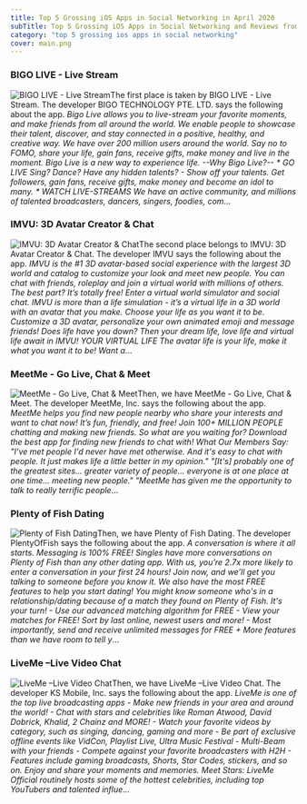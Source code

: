 ```yaml
---
title: Top 5 Grossing iOS Apps in Social Networking in April 2020
subTitle: Top 5 Grossing iOS Apps in Social Networking and Reviews from the AppStore in April 2020.
category: "top 5 grossing ios apps in social networking"
cover: main.png
---
```


### BIGO LIVE - Live Stream

![BIGO LIVE - Live Stream](https://is4-ssl.mzstatic.com/image/thumb/Purple113/v4/d8/8b/30/d88b30cc-a55a-3d61-3f3e-940984b28033/AppIcon-0-0-1x_U007emarketing-0-0-0-10-0-0-85-220.png/100x100bb.png)The first place is taken by BIGO LIVE - Live Stream. The developer BIGO TECHNOLOGY PTE. LTD. says the following about the app. _Bigo Live allows you to live-stream your favorite moments, and make friends from all around the world. We enable people to showcase their talent, discover, and stay connected in a positive, healthy, and creative way.   We have over 200 million users around the world. Say no to FOMO, share your life, gain fans, receive gifts, make money and live in the moment. Bigo Live is a new way to experience life.   --Why Bigo Live?--  * GO LIVE Sing? Dance? Have any hidden talents? - Show off your talents. Get followers, gain fans, receive gifts, make money and become an idol to many.  * WATCH LIVE-STREAMS We have an active community, and millions of talented broadcasters, dancers, singers, foodies, com_...

### IMVU: 3D Avatar Creator & Chat

![IMVU: 3D Avatar Creator & Chat](https://is2-ssl.mzstatic.com/image/thumb/Purple123/v4/bf/b1/eb/bfb1ebf2-9136-fea0-9586-990b9d543bda/AppIcon-0-0-1x_U007emarketing-0-0-0-7-0-0-sRGB-0-0-0-GLES2_U002c0-512MB-85-220-0-0.png/100x100bb.png)The second place belongs to IMVU: 3D Avatar Creator & Chat. The developer IMVU says the following about the app. _IMVU is the #1 3D avatar-based social experience with the largest 3D world and catalog to customize your look and meet new people.  You can chat with friends, roleplay and join a virtual world with millions of others. The best part? It’s totally free!  Enter a virtual world simulator and social chat. IMVU is more than a life simulation - it’s a virtual life in a 3D world with an avatar that you make. Choose your life as you want it to be.  Customize a 3D avatar, personalize your own animated emoji and message friends! Does life have you down? Then your dream life, love life and virtual life await in IMVU!  YOUR VIRTUAL LIFE The avatar life is your life, make it what you want it to be! Want a_...

### MeetMe - Go Live, Chat & Meet

![MeetMe - Go Live, Chat & Meet](https://is3-ssl.mzstatic.com/image/thumb/Purple123/v4/a4/a4/4c/a4a44c5b-0958-0999-9c95-4b021af019ee/AppIcon-0-1x_U007emarketing-0-0-GLES2_U002c0-512MB-sRGB-0-0-0-85-220-0-0-0-6.png/100x100bb.png)Then, we have MeetMe - Go Live, Chat & Meet. The developer MeetMe, Inc. says the following about the app. _MeetMe helps you find new people nearby who share your interests and want to chat now! It’s fun, friendly, and free!   Join 100+ MILLION PEOPLE chatting and making new friends.    So what are you waiting for? Download the best app for finding new friends to chat with!        What Our Members Say:   "I've met people I'd never have met otherwise. And it's easy to chat with people. It just makes life a little better in my opinion."   "[It's] probably one of the greatest sites... greater variety of people... everyone is at one place at one time... meeting new people."   "MeetMe has given me the opportunity to talk to really terrific people_...

### Plenty of Fish Dating

![Plenty of Fish Dating](https://is4-ssl.mzstatic.com/image/thumb/Purple113/v4/f2/df/29/f2df2944-9e64-6f2e-040a-8996b00a36c5/AppIcon-0-0-1x_U007emarketing-0-0-0-7-0-0-sRGB-0-0-0-GLES2_U002c0-512MB-85-220-0-0.png/100x100bb.png)Then, we have Plenty of Fish Dating. The developer PlentyOfFish says the following about the app. _A conversation is where it all starts. Messaging is 100% FREE! Singles have more conversations on Plenty of Fish than any other dating app. With us, you’re 2.7x more likely to enter a conversation in your first 24 hours! Join now, and we’ll get you talking to someone before you know it.  We also have the most FREE features to help you start dating! You might know someone who's in a relationship/dating because of a match they found on Plenty of Fish. It's your turn!  - Use our advanced matching algorithm for FREE - View your matches for FREE! Sort by last online, newest users and more! - Most importantly, send and receive unlimited messages for FREE + More features than we have room to tell y_...

### LiveMe –Live Video Chat

![LiveMe –Live Video Chat](https://is2-ssl.mzstatic.com/image/thumb/Purple113/v4/9a/df/38/9adf3832-97bb-6579-0baf-9b27f20d6ef4/AppIcon-0-0-1x_U007emarketing-0-0-0-6-0-0-85-220.png/100x100bb.png)Then, we have LiveMe –Live Video Chat. The developer KS Mobile, Inc. says the following about the app. _LiveMe is one of the top live broadcasting apps  - Make new friends in your area and around the world! - Chat with stars and celebrities like Roman Atwood, David Dobrick, Khalid, 2 Chainz and MORE! - Watch your favorite videos by category, such as singing, dancing, gaming and more - Be part of exclusive offline events like VidCon, Playlist Live, Ultra Music Festival - Multi-Beam with your friends  - Compete against your favorite broadcasters with H2H - Features include gaming broadcasts, Shorts, Star Codes, stickers, and so on.  Enjoy and share your moments and memories.   Meet Stars: LiveMe Official routinely hosts some of the hottest celebrities, including top YouTubers and talented influe_...

